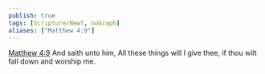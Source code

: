 ```yaml
---
publish: true
tags: [Scripture/NewT, noGraph]
aliases: ["Matthew 4:9"]
---
```

[Matthew 4:9](https://churchofjesuschrist.org/study/scriptures/nt/matt/4?lang=eng&id=p9#p9) And saith unto him, All these things will I give thee, if thou wilt fall down and worship me.
